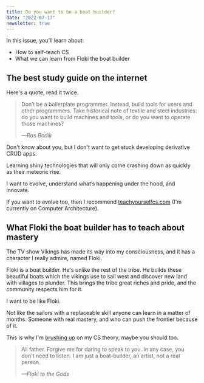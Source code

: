```yaml
---
title: Do you want to be a boat builder?
date: "2022-07-17"
newsletter: true
---
```


In this issue, you'll learn about:

* How to self-teach CS
* What we can learn from Floki the boat builder

## The best study guide on the internet

Here's a quote, read it twice.

> Don’t be a boilerplate programmer. Instead, build tools for users and other programmers. Take historical note of textile and steel industries: do you want to build machines and tools, or do you want to operate those machines?
>
> <cite>—Ras Bodik</cite>

Don't know about you, but I don't want to get stuck developing derivative CRUD apps.

Learning shiny technologies that will only come crashing down as quickly as their meteoric rise.

I want to evolve, understand what’s happening under the hood, and innovate.

If you want to evolve too, then I recommend [teachyourselfcs.com](https://teachyourselfcs.com?ref=broman.blog) (I'm currently on Computer Architecture).

## What Floki the boat builder has to teach about mastery

The TV show Vikings has made its way into my consciousness, and it has a character I really admire, named Floki.

Floki is a boat builder. He's unlike the rest of the tribe. He builds these beautiful boats which the vikings use to sail west and discover new land with villages to plunder. This brings the tribe great riches and pride, and the community respects him for it.

I want to be like Floki.

Not like the sailors with a replaceable skill anyone can learn in a matter of months. Someone with real mastery, and who can push the frontier because of it.

This is why I'm [brushing up](https://teachyourselfcs.com?ref=broman.blog) on my CS theory, maybe you should too.

> All father. Forgive me for daring to speak to you. In any case, you don't need to listen. I am just a boat-builder, an artist, not a real person.
>
> <cite>—Floki to the Gods</cite>
>
